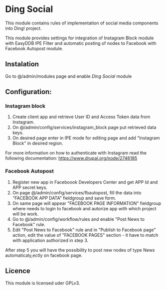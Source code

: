 # Ding Social
This module contains rules of implementation of social media components into Ding! project.

This module provides settings for integration of Instagram Block module with EasyDDB IPE Filter and automatic posting of nodes to Facebook with Facebook Autopost module.

## Instalation
Go to @/admin/modules page and enable _Ding Social_ module

## Configuration:
### Instagram block
1. Create client app and retrieve User ID and Access Token data from Instagram.
2. On @/admin/config/services/instagram_block page put retrieved data keys.
3. On desired page enter in IPE mode for editing page and add "Instagram Block" in desired region.

For more information on how to authenticate with Instagram read the following documentation:
https://www.drupal.org/node/2746185

### Facebook Autopost
1. Register new app in Faceboook Developers Center and get APP Id and APP secret keys.
2. On page @/admin/config/services/fbautopost, fill the data into "FACEBOOK APP DATA" fieldgroup and save form.
3. On same page will appear "FACEBOOK PAGE INFORMATION" fieldgroup where needs to login to facebook and autorize app with which project will be work.
4. Go to @/admin/config/workflow/rules and enable "Post News to Facebook" rule.
5. Edit "Post News to Facebook" rule and in "Publish to Facebook page" action, edit the value of "FACEBOOK PAGES" section - it have to match with application authorized in step 3.

After step 5 you will have the possibility to post new nodes of type News automaticaly,ectly on facebook page.

## Licence
This module is licensed uder GPLv3.
